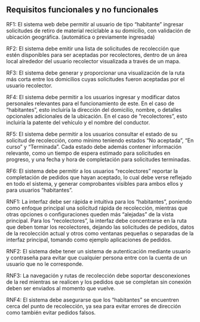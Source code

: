 ## Requisitos funcionales y no funcionales

RF1: El sistema web debe permitir al usuario de tipo “habitante” ingresar solicitudes de retiro de material reciclable a su domicilio, con validación de ubicación geográfica. (automática o previamente ingresada)

RF2: El sistema debe emitir una lista de solicitudes de recolección que estén disponibles para ser aceptadas por recolectores, dentro de un área local alrededor del usuario recolector visualizada a través de un mapa.

RF3: El sistema debe generar y proporcionar una visualización de la ruta más corta entre los domicilios cuyas solicitudes fueron aceptadas por el usuario recolector.

RF4: El sistema debe permitir a los usuarios ingresar y modificar datos personales relevantes para el funcionamiento de este. En el caso de “habitantes”, esto incluiría la dirección del domicilio, nombre, o detalles opcionales adicionales de la ubicación. En el caso de “recolectores”, esto incluiría la patente del vehículo y el nombre del conductor.

RF5: El sistema debe permitir a los usuarios consultar el estado de su solicitud de recolección, como mínimo teniendo estados “No aceptada”, “En curso” y “Terminada”. Cada estado debe además contener información relevante, como un tiempo de espera estimado para solicitudes en progreso, y una fecha y hora de completación para solicitudes terminadas.

RF6: El sistema debe permitir a los usuarios “recolectores” reportar la completación de pedidos que hayan aceptado, lo cual debe verse reflejado en todo el sistema, y generar comprobantes visibles para ambos ellos y para usuarios “habitantes”.

RNF1: La interfaz debe ser rápida e intuitiva para los “habitantes”, poniendo como enfoque principal una solicitud rápida de recolección, mientras que otras opciones o configuraciones queden más “alejadas” de la vista principal. Para los “recolectores”, la interfaz debe concentrarse en la ruta que deben tomar los recolectores, dejando las solicitudes de pedidos, datos de la recolección actual y otros como ventanas pequeñas o separadas de la interfaz principal, tomando como ejemplo aplicaciones de pedidos.

RNF2: El sistema debe tener un sistema de autenticación mediante usuario y contraseña para evitar que cualquier persona entre con la cuenta de un usuario que no le corresponde.

RNF3: La navegación y rutas de recolección debe soportar desconexiones de la red mientras se realicen y los pedidos que se completan sin conexión deben ser enviados al momento que vuelve.

RNF4: El sistema debe asegurarse que los “habitantes” se encuentren cerca del punto de recolección, ya sea para evitar errores de dirección como también evitar pedidos falsos.
